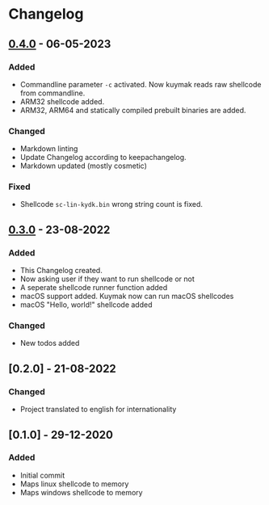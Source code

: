# Changelog

## [0.4.0] - 06-05-2023

### Added

- Commandline parameter `-c` activated. Now kuymak reads raw shellcode from
  commandline.
- ARM32 shellcode added.
- ARM32, ARM64 and statically compiled prebuilt binaries are added.

### Changed

- Markdown linting
- Update Changelog according to keepachangelog.
- Markdown updated (mostly cosmetic)

### Fixed

- Shellcode `sc-lin-kydk.bin` wrong string count is fixed.  

## [0.3.0] - 23-08-2022

### Added

- This Changelog created.
- Now asking user if they want to run shellcode or not
- A seperate shellcode runner function added
- macOS support added. Kuymak now can run macOS shellcodes
- macOS "Hello, world!" shellcode added

### Changed

- New todos added

## [0.2.0] - 21-08-2022

### Changed

- Project translated to english for internationality

## [0.1.0] - 29-12-2020

### Added

- Initial commit
- Maps linux shellcode to memory
- Maps windows shellcode to memory

[0.4.0]: https://github.com/blue-devil/kuymak/compare/v0.3.0...HEAD
[0.3.0]: https://github.com/blue-devil/kuymak/releases/tag/v0.3.0
